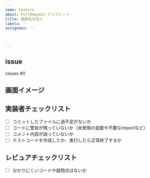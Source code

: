 ```yaml
---
name: Feature
about: PullRequest テンプレート
title: 画面名を記入
labels: ''
assignees: ''



---
```

## issue
closes #0 <!-- 該当するissue番号を記入 -->

## 画面イメージ
<!-- 画面の追加や修正があればキャプチャをはりつける -->

## 実装者チェックリスト
- [ ] コミットしたファイルに過不足がないか
- [ ] コードに警告が残っていないか（未使用の変数や不要なimportなど）
- [ ] コメント内容が誤っていないか
- [ ] テストコードを作成したか、実行したら正常終了するか

## レビュアチェックリスト
- [ ] 分かりにくいコードや疑問点はないか
